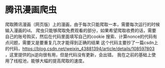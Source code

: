 # 腾讯漫画爬虫

爬取腾讯漫画（网页版）上的漫画，由于每次只能爬取一本，需要每次运行的时候输入漫画的id。
爬虫只能够爬取免费观看的部分，如果希望爬取收费的话，需要自己的账号购买，然后在代码里面填写自己的cookie
搜索、计算nonce的代码有点问题，需要又是要重复几次才能得到正确的结果
这个代码主要抄了一篇csdn上的代码，https://blog.csdn.net/weixin_43881394/article/details/108597803 ，这里提供的js逆向很有用，但是代码没有更新，会出错。
我在之前的基础上使用了线程池，能够大幅的提高爬取的速度。
